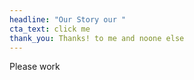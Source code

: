 ```yaml
---
headline: "Our Story our "
cta_text: click me
thank_you: Thanks! to me and noone else
---
```

Please work